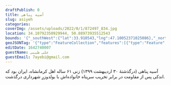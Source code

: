 ```yaml
--- 
draftPublish: 0 
title: آسیه پناهی 
slug: asiyeh 
categories:  
coverImg: /assets/uploads/2022/0/1/872497_834.jpg 
location: 34.10792350929944, 50.88973935512543 
bounds: '{"_southWest":{"lat":33.910543,"lng":47.10052371025086},"_northEast":{"lat":34.305304018598875,"lng":54.678955}}' 
geoJSONTag: '{"type":"FeatureCollection","features":[{"type":"Feature","properties":{},"geometry":{"type":"Point","coordinates":[54.678955,33.910543]}},{"type":"Feature","properties":{},"geometry":{"type":"Point","coordinates":[47.100524,34.305304]}}]}' 
editDate: 1642740007 
guestName: علی طیبی 
guestEmail: 7ayebi@gmail.com 
---
```

آسیه پناهی (درگذشتهٔ ۳۰ اردیبهشت ۱۳۹۹) زنی ۶۱ ساله اهل کرمانشاه، ایران بود که اندکی پس از مقاومت در برابر تخریب سرپناه خانواده‌اش با بولدوزرِ شهرداری درگذشت.